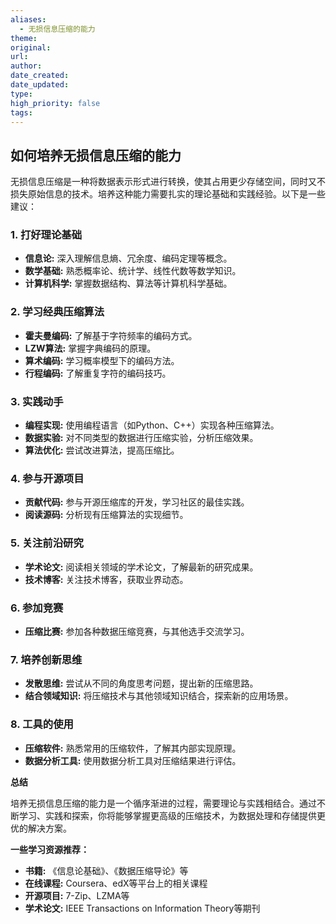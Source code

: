 ```yaml
---
aliases:
  - 无损信息压缩的能力
theme: 
original: 
url: 
author: 
date_created: 
date_updated: 
type: 
high_priority: false
tags:
---
```

## 如何培养无损信息压缩的能力

无损信息压缩是一种将数据表示形式进行转换，使其占用更少存储空间，同时又不损失原始信息的技术。培养这种能力需要扎实的理论基础和实践经验。以下是一些建议：

### 1. **打好理论基础**

- **信息论:** 深入理解信息熵、冗余度、编码定理等概念。
- **数学基础:** 熟悉概率论、统计学、线性代数等数学知识。
- **计算机科学:** 掌握数据结构、算法等计算机科学基础。

### 2. **学习经典压缩算法**

- **霍夫曼编码:** 了解基于字符频率的编码方式。
- **LZW算法:** 掌握字典编码的原理。
- **算术编码:** 学习概率模型下的编码方法。
- **行程编码:** 了解重复字符的编码技巧。

### 3. **实践动手**

- **编程实现:** 使用编程语言（如Python、C++）实现各种压缩算法。
- **数据实验:** 对不同类型的数据进行压缩实验，分析压缩效果。
- **算法优化:** 尝试改进算法，提高压缩比。

### 4. **参与开源项目**

- **贡献代码:** 参与开源压缩库的开发，学习社区的最佳实践。
- **阅读源码:** 分析现有压缩算法的实现细节。

### 5. **关注前沿研究**

- **学术论文:** 阅读相关领域的学术论文，了解最新的研究成果。
- **技术博客:** 关注技术博客，获取业界动态。

### 6. **参加竞赛**

- **压缩比赛:** 参加各种数据压缩竞赛，与其他选手交流学习。

### 7. **培养创新思维**

- **发散思维:** 尝试从不同的角度思考问题，提出新的压缩思路。
- **结合领域知识:** 将压缩技术与其他领域知识结合，探索新的应用场景。

### 8. **工具的使用**

- **压缩软件:** 熟悉常用的压缩软件，了解其内部实现原理。
- **数据分析工具:** 使用数据分析工具对压缩结果进行评估。

**总结**

培养无损信息压缩的能力是一个循序渐进的过程，需要理论与实践相结合。通过不断学习、实践和探索，你将能够掌握更高级的压缩技术，为数据处理和存储提供更优的解决方案。

**一些学习资源推荐：**

- **书籍:** 《信息论基础》、《数据压缩导论》等
- **在线课程:** Coursera、edX等平台上的相关课程
- **开源项目:** 7-Zip、LZMA等
- **学术论文:** IEEE Transactions on Information Theory等期刊

